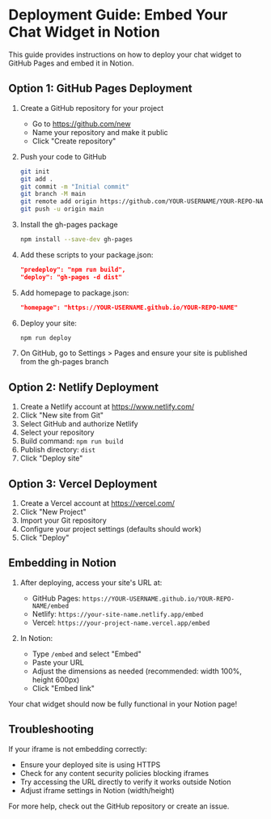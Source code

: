 
# Deployment Guide: Embed Your Chat Widget in Notion

This guide provides instructions on how to deploy your chat widget to GitHub Pages and embed it in Notion.

## Option 1: GitHub Pages Deployment

1. Create a GitHub repository for your project
   - Go to https://github.com/new
   - Name your repository and make it public
   - Click "Create repository"

2. Push your code to GitHub
   ```bash
   git init
   git add .
   git commit -m "Initial commit"
   git branch -M main
   git remote add origin https://github.com/YOUR-USERNAME/YOUR-REPO-NAME.git
   git push -u origin main
   ```

3. Install the gh-pages package
   ```bash
   npm install --save-dev gh-pages
   ```

4. Add these scripts to your package.json:
   ```json
   "predeploy": "npm run build",
   "deploy": "gh-pages -d dist"
   ```

5. Add homepage to package.json:
   ```json
   "homepage": "https://YOUR-USERNAME.github.io/YOUR-REPO-NAME"
   ```

6. Deploy your site:
   ```bash
   npm run deploy
   ```

7. On GitHub, go to Settings > Pages and ensure your site is published from the gh-pages branch

## Option 2: Netlify Deployment

1. Create a Netlify account at https://www.netlify.com/
2. Click "New site from Git"
3. Select GitHub and authorize Netlify
4. Select your repository
5. Build command: `npm run build`
6. Publish directory: `dist`
7. Click "Deploy site"

## Option 3: Vercel Deployment

1. Create a Vercel account at https://vercel.com/
2. Click "New Project"
3. Import your Git repository
4. Configure your project settings (defaults should work)
5. Click "Deploy"

## Embedding in Notion

1. After deploying, access your site's URL at:
   - GitHub Pages: `https://YOUR-USERNAME.github.io/YOUR-REPO-NAME/embed`
   - Netlify: `https://your-site-name.netlify.app/embed`
   - Vercel: `https://your-project-name.vercel.app/embed`

2. In Notion:
   - Type `/embed` and select "Embed"
   - Paste your URL 
   - Adjust the dimensions as needed (recommended: width 100%, height 600px)
   - Click "Embed link"

Your chat widget should now be fully functional in your Notion page!

## Troubleshooting

If your iframe is not embedding correctly:
- Ensure your deployed site is using HTTPS
- Check for any content security policies blocking iframes
- Try accessing the URL directly to verify it works outside Notion
- Adjust iframe settings in Notion (width/height)

For more help, check out the GitHub repository or create an issue.
